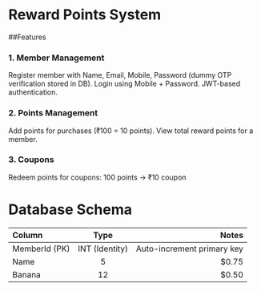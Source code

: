 # Reward Points System

##Features

### 1. Member Management

  Register member with Name, Email, Mobile, Password (dummy OTP verification stored in DB).
  Login using Mobile + Password.
  JWT-based authentication.

### 2. Points Management

  Add points for purchases (₹100 = 10 points).
  View total reward points for a member.

### 3. Coupons 

  Redeem points for coupons:
    100 points → ₹10 coupon
    
# Database Schema

| Column | Type | Notes |
| :--- | :---: | ---: |
| MemberId (PK) | INT (Identity) | Auto-increment primary key |
| Name | 5 | $0.75 |
| Banana | 12 | $0.50 |
